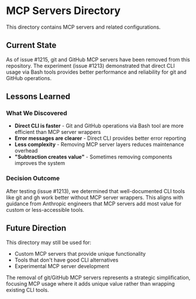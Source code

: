 # MCP Servers Directory

This directory contains MCP servers and related configurations.

## Current State

As of issue #1215, git and GitHub MCP servers have been removed from this repository. The experiment (issue #1213) demonstrated that direct CLI usage via Bash tools provides better performance and reliability for git and GitHub operations.

## Lessons Learned

### What We Discovered
- **Direct CLI is faster** - Git and GitHub operations via Bash tool are more efficient than MCP server wrappers
- **Error messages are clearer** - Direct CLI provides better error reporting
- **Less complexity** - Removing MCP server layers reduces maintenance overhead
- **"Subtraction creates value"** - Sometimes removing components improves the system

### Decision Outcome
After testing (issue #1213), we determined that well-documented CLI tools like git and gh work better without MCP server wrappers. This aligns with guidance from Anthropic engineers that MCP servers add most value for custom or less-accessible tools.

## Future Direction

This directory may still be used for:
- Custom MCP servers that provide unique functionality
- Tools that don't have good CLI alternatives
- Experimental MCP server development

The removal of git/GitHub MCP servers represents a strategic simplification, focusing MCP usage where it adds unique value rather than wrapping existing CLI tools.